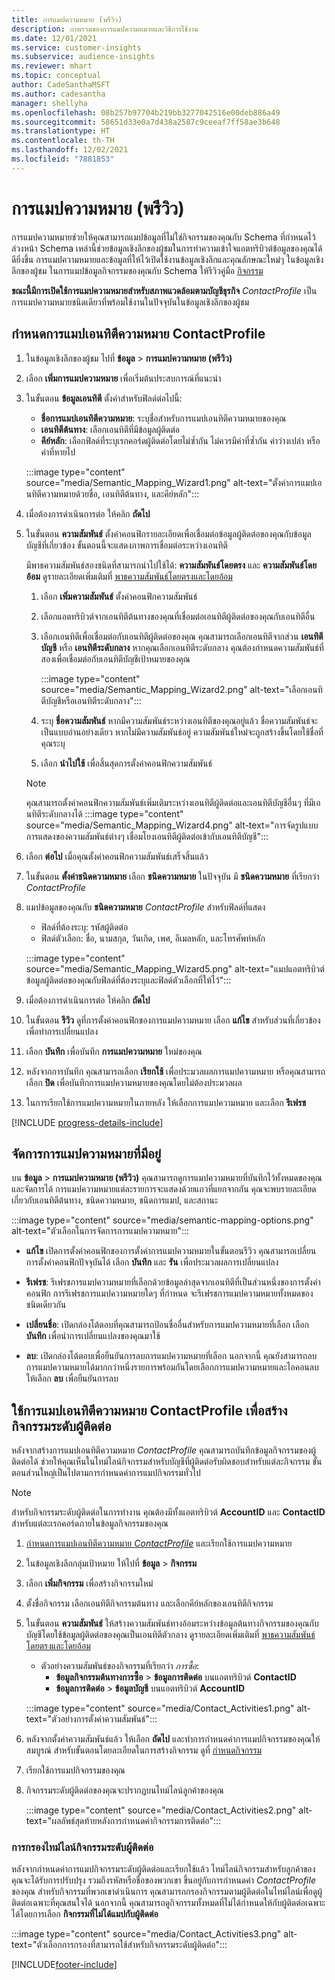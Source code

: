 ```yaml
---
title: การแมปความหมาย (พรีวิว)
description: ภาพรวมของการแมปความหมายและวิธีการใช้งาน
ms.date: 12/01/2021
ms.service: customer-insights
ms.subservice: audience-insights
ms.reviewer: mhart
ms.topic: conceptual
author: CadeSanthaMSFT
ms.author: cadesantha
manager: shellyha
ms.openlocfilehash: 08b257b97704b219bb3277042516e00deb886a49
ms.sourcegitcommit: 58651d33e0a7d438a2587c9ceeaf7ff58ae3b648
ms.translationtype: HT
ms.contentlocale: th-TH
ms.lasthandoff: 12/02/2021
ms.locfileid: "7881853"
---
```

# <a name="semantic-mappings-preview"></a>การแมปความหมาย (พรีวิว)

การแมปความหมายช่วยให้คุณสามารถแมปข้อมูลที่ไม่ใช่กิจกรรมของคุณกับ Schema ที่กำหนดไว้ล่วงหน้า Schema เหล่านี้ช่วยข้อมูลเชิงลึกของผู้ชมในการทำความเข้าใจแอตทริบิวต์ข้อมูลของคุณได้ดียิ่งขึ้น การแมปความหมายและข้อมูลที่ให้ไว้เปิดใช้งานข้อมูลเชิงลึกและคุณลักษณะใหม่ๆ ในข้อมูลเชิงลึกของผู้ชม ในการแมปข้อมูลกิจกรรมของคุณกับ Schema ให้รีวิวคู่มือ [กิจกรรม](activities.md)

**ขณะนี้มีการเปิดใช้การแมปความหมายสำหรับสภาพแวดล้อมตามบัญชีธุรกิจ** *ContactProfile* เป็นการแมปความหมายชนิดเดียวที่พร้อมใช้งานในปัจจุบันในข้อมูลเชิงลึกของผู้ชม

## <a name="define-a-contactprofile-semantic-entity-mapping"></a>กำหนดการแมปเอนทิตีความหมาย ContactProfile

1. ในข้อมูลเชิงลึกของผู้ชม ไปที่ **ข้อมูล** > **การแมปความหมาย (พรีวิว)**

1. เลือก **เพิ่มการแมปความหมาย** เพื่อเริ่มต้นประสบการณ์ที่แนะนำ

1. ในขั้นตอน **ข้อมูลเอนทิตี** ตั้งค่าสำหรับฟิลด์ต่อไปนี้:

   - **ชื่อการแมปเอนทิตีความหมาย**: ระบุชื่อสำหรับการแมปเอนทิตีความหมายของคุณ
   - **เอนทิตีต้นทาง**: เลือกเอนทิตีที่มีข้อมูลผู้ติดต่อ
   - **คีย์หลัก**: เลือกฟิลด์ที่ระบุเรกคอร์ดผู้ติดต่อโดยไม่ซ้ำกัน ไม่ควรมีค่าที่ซ้ำกัน ค่าว่างเปล่า หรือค่าที่หายไป

   :::image type="content" source="media/Semantic_Mapping_Wizard1.png" alt-text="ตั้งค่าการแมปเอนทิตีความหมายด้วยชื่อ, เอนทิตีต้นทาง, และคีย์หลัก":::

1. เมื่อต้องการดำเนินการต่อ ให้คลิก **ถัดไป**

1. ในขั้นตอน **ความสัมพันธ์** ตั้งค่าคอนฟิกรายละเอียดเพื่อเชื่อมต่อข้อมูลผู้ติดต่อของคุณกับข้อมูลบัญชีที่เกี่ยวข้อง ขั้นตอนนี้จะแสดงภาพการเชื่อมต่อระหว่างเอนทิตี  

   มีพาธความสัมพันธ์สองชนิดที่สามารถนำไปใช้ได้: **ความสัมพันธ์โดยตรง** และ **ความสัมพันธ์โดยอ้อม** ดูรายละเอียดเพิ่มเติมที่ [พาธความสัมพันธ์โดยตรงและโดยอ้อม](relationships.md#relationship-paths)

   1. เลือก **เพิ่มความสัมพันธ์** ตั้งค่าคอนฟิกความสัมพันธ์
   1. เลือกแอตทริบิวต์จากเอนทิตีต้นทางของคุณที่เชื่อมต่อเอนทิตีผู้ติดต่อของคุณกับเอนทิตีอื่น
   1. เลือกเอนทิตีเพื่อเชื่อมต่อกับเอนทิตีผู้ติดต่อของคุณ คุณสามารถเลือกเอนทิตีจากส่วน **เอนทิตีบัญชี** หรือ **เอนทิตีระดับกลาง** หากคุณเลือกเอนทิตีระดับกลาง คุณต้องกำหนดความสัมพันธ์ที่สองเพื่อเชื่อมต่อกับเอนทิตีบัญชีเป้าหมายของคุณ

      :::image type="content" source="media/Semantic_Mapping_Wizard2.png" alt-text="เลือกเอนทิตีบัญชีหรือเอนทิตีระดับกลาง":::

   1. ระบุ **ชื่อความสัมพันธ์** หากมีความสัมพันธ์ระหว่างเอนทิตีของคุณอยู่แล้ว ชื่อความสัมพันธ์จะเป็นแบบอ่านอย่างเดียว หากไม่มีความสัมพันธ์อยู่ ความสัมพันธ์ใหม่จะถูกสร้างขึ้นโดยใช้ชื่อที่คุณระบุ
   1. เลือก **นำไปใช้** เพื่อสิ้นสุดการตั้งค่าคอนฟิกความสัมพันธ์

   > [!NOTE]
   > คุณสามารถตั้งค่าคอนฟิกความสัมพันธ์เพิ่มเติมระหว่างเอนทิตีผู้ติดต่อและเอนทิตีบัญชีอื่นๆ ที่มีเอนทิตีระดับกลางได้
   >  :::image type="content" source="media/Semantic_Mapping_Wizard4.png" alt-text="การจัดรูปแบบการแสดงของความสัมพันธ์ต่างๆ เชื่อมโยงเอนทิตีผู้ติดต่อเข้ากับเอนทิตีบัญชี":::

1. เลือก **ต่อไป** เมื่อคุณตั้งค่าคอนฟิกความสัมพันธ์เสร็จสิ้นแล้ว

1. ในขั้นตอน **ตั้งค่าชนิดความหมาย** เลือก **ชนิดความหมาย** ในปัจจุบัน มี **ชนิดความหมาย** ที่เรียกว่า *ContactProfile*

1. แมปข้อมูลของคุณกับ **ชนิดความหมาย** *ContactProfile* สำหรับฟิลด์ที่แสดง
   - ฟิลด์ที่ต้องระบุ: รหัสผู้ติดต่อ
   - ฟิลด์ตัวเลือก: ชื่อ, นามสกุล, วันเกิด, เพศ, อีเมลหลัก, และโทรศัพท์หลัก

   :::image type="content" source="media/Semantic_Mapping_Wizard5.png" alt-text="แมปแอตทริบิวต์ข้อมูลผู้ติดต่อของคุณกับฟิลด์ที่ต้องระบุและฟิลด์ตัวเลือกที่ให้ไว้":::

1. เมื่อต้องการดำเนินการต่อ ให้คลิก **ถัดไป**

1. ในขั้นตอน **รีวิว** ดูที่การตั้งค่าคอนฟิกของการแมปความหมาย เลือก **แก้ไข** สำหรับส่วนที่เกี่ยวข้องเพื่อทำการเปลี่ยนแปลง

1. เลือก **บันทึก** เพื่อบันทึก **การแมปความหมาย** ใหม่ของคุณ

1. หลังจากการบันทึก คุณสามารถเลือก **เรียกใช้** เพื่อประมวลผลการแมปความหมาย หรือคุณสามารถเลือก **ปิด** เพื่อบันทึกการแมปความหมายของคุณโดยไม่ต้องประมวลผล

1. ในการเรียกใช้การแมปความหมายในภายหลัง ให้เลือกการแมปความหมาย และเลือก **รีเฟรช**

[!INCLUDE [progress-details-include](../includes/progress-details-pane.md)]

## <a name="manage-existing-semantic-mappings"></a>จัดการการแมปความหมายที่มีอยู่

บน **ข้อมูล** > **การแมปความหมาย (พรีวิว)** คุณสามารถดูการแมปความหมายที่บันทึกไว้ทั้งหมดของคุณและจัดการได้ การแมปความหมายแต่ละรายการจะแสดงด้วยแถวที่แยกจากกัน คุณจะพบรายละเอียดเกี่ยวกับเอนทิตีต้นทาง, ชนิดความหมาย, ชนิดการแมป, และสถานะ

:::image type="content" source="media/semantic-mapping-options.png" alt-text="ตัวเลือกในการจัดการการแมปความหมาย":::

- **แก้ไข** เปิดการตั้งค่าคอนฟิกของการตั้งค่าการแมปความหมายในขั้นตอนรีวิว คุณสามารถเปลี่ยนการตั้งค่าคอนฟิกปัจจุบันได้ เลือก **บันทึก** และ **รัน** เพื่อประมวลผลการเปลี่ยนแปลง

- **รีเฟรช**: รีเฟรชการแมปความหมายที่เลือกด้วยข้อมูลล่าสุดจากเอนทิตีที่เป็นส่วนหนึ่งของการตั้งค่าคอนฟิก การรีเฟรชการแมปความหมายใดๆ ที่กำหนด จะรีเฟรชการแมปความหมายทั้งหมดของชนิดเดียวกัน

- **เปลี่ยนชื่อ**: เปิดกล่องโต้ตอบที่คุณสามารถป้อนชื่ออื่นสำหรับการแมปความหมายที่เลือก เลือก **บันทึก** เพื่อนำการเปลี่ยนแปลงของคุณมาใช้

- **ลบ**: เปิดกล่องโต้ตอบเพื่อยืนยันการลบการแมปความหมายที่เลือก นอกจากนี้ คุณยังสามารถลบการแมปความหมายได้มากกว่าหนึ่งรายการพร้อมกันโดยเลือกการแมปความหมายและไอคอนลบ ให้เลือก **ลบ** เพื่อยืนยันการลบ

## <a name="use-a-contactprofile-semantic-entity-mapping-to-create-contact-level-activities"></a>ใช้การแมปเอนทิตีความหมาย ContactProfile เพื่อสร้างกิจกรรมระดับผู้ติดต่อ

หลังจากสร้างการแมปเอนทิตีความหมาย *ContactProfile* คุณสามารถบันทึกข้อมูลกิจกรรมของผู้ติดต่อได้ ช่วยให้คุณเห็นในไทม์ไลน์กิจกรรมสำหรับบัญชีที่ผู้ติดต่อรับผิดชอบสำหรับแต่ละกิจกรรม ขั้นตอนส่วนใหญ่เป็นไปตามการกำหนดค่าการแมปกิจกรรมทั่วไป

   > [!NOTE]
   > สำหรับกิจกรรมระดับผู้ติดต่อในการทำงาน คุณต้องมีทั้งแอตทริบิวต์ **AccountID** และ **ContactID** สำหรับแต่ละเรกคอร์ดภายในข้อมูลกิจกรรมของคุณ

1. [กำหนดการแมปเอนทิตีความหมาย *ContactProfile*](#define-a-contactprofile-semantic-entity-mapping) และเรียกใช้การแมปความหมาย

1. ในข้อมูลเชิงลึกกลุ่มเป้าหมาย ให้ไปที่ **ข้อมูล** > **กิจกรรม**

1. เลือก **เพิ่มกิจกรรม** เพื่อสร้างกิจกรรมใหม่

1. ตั้งชื่อกิจกรรม เลือกเอนทิตีกิจกรรมต้นทาง และเลือกคีย์หลักของเอนทิตีกิจกรรม

1. ในขั้นตอน **ความสัมพันธ์** ให้สร้างความสัมพันธ์ทางอ้อมระหว่างข้อมูลต้นทางกิจกรรมของคุณกับบัญชีโดยใช้ข้อมูลผู้ติดต่อของคุณเป็นเอนทิตีตัวกลาง ดูรายละเอียดเพิ่มเติมที่ [พาธความสัมพันธ์โดยตรงและโดยอ้อม](relationships.md#relationship-paths)
   - ตัวอย่างความสัมพันธ์ของกิจกรรมที่เรียกว่า *การซื้อ*:
      - **ข้อมูลกิจกรรมต้นทางการซื้อ** > **ข้อมูลการติดต่อ** บนแอตทริบิวต์ **ContactID**
      - **ข้อมูลการติดต่อ** > **ข้อมูลบัญชี** บนแอตทริบิวต์ **AccountID**

   :::image type="content" source="media/Contact_Activities1.png" alt-text="ตัวอย่างการตั้งค่าความสัมพันธ์":::

1. หลังจากตั้งค่าความสัมพันธ์แล้ว ให้เลือก **ถัดไป** และทำการกำหนดค่าการแมปกิจกรรมของคุณให้สมบูรณ์ สำหรับขั้นตอนโดยละเอียดในการสร้างกิจกรรม ดูที่ [กำหนดกิจกรรม](activities.md)

1. เรียกใช้การแมปกิจกรรมของคุณ

1. กิจกรรมระดับผู้ติดต่อของคุณจะปรากฏบนไทม์ไลน์ลูกค้าของคุณ

   :::image type="content" source="media/Contact_Activities2.png" alt-text="ผลลัพธ์สุดท้ายหลังการกำหนดค่ากิจกรรมการติดต่อ":::

### <a name="contact-level-activity-timeline-filtering"></a>การกรองไทม์ไลน์กิจกรรมระดับผู้ติดต่อ

หลังจากกำหนดค่าการแมปกิจกรรมระดับผู้ติดต่อและเรียกใช้แล้ว ไทม์ไลน์กิจกรรมสำหรับลูกค้าของคุณจะได้รับการปรับปรุง รวมถึงรหัสหรือชื่อของพวกเขา ขึ้นอยู่กับการกำหนดค่า *ContactProfile* ของคุณ สำหรับกิจกรรมที่พวกเขาดำเนินการ คุณสามารถกรองกิจกรรมตามผู้ติดต่อในไทม์ไลน์เพื่อดูผู้ติดต่อเฉพาะที่คุณสนใจได้ นอกจากนี้ คุณสามารถดูกิจกรรมทั้งหมดที่ไม่ได้กำหนดให้กับผู้ติดต่อเฉพาะได้โดยการเลือก **กิจกรรมที่ไม่ได้แมปกับผู้ติดต่อ**

   :::image type="content" source="media/Contact_Activities3.png" alt-text="ตัวเลือกการกรองที่สามารถใช้สำหรับกิจกรรมระดับผู้ติดต่อ":::

[!INCLUDE[footer-include](../includes/footer-banner.md)]
